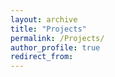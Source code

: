 ```yaml
---
layout: archive
title: "Projects"
permalink: /Projects/
author_profile: true
redirect_from:
---
```

